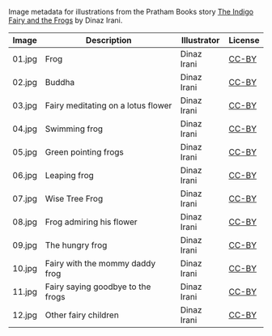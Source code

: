 Image metadata for illustrations from the Pratham Books story [The Indigo Fairy and the Frogs](https://storyweaver.org.in/stories/4110-the-indigo-fairy-and-the-frogs) by Dinaz Irani.

Image | Description | Illustrator | License
----- | ----------- | ----------- | -------
01.jpg | Frog | Dinaz Irani | [CC-BY](https://creativecommons.org/licenses/by/4.0/)
02.jpg | Buddha | Dinaz Irani | [CC-BY](https://creativecommons.org/licenses/by/4.0/)
03.jpg | Fairy meditating on a lotus flower | Dinaz Irani | [CC-BY](https://creativecommons.org/licenses/by/4.0/)
04.jpg | Swimming frog | Dinaz Irani | [CC-BY](https://creativecommons.org/licenses/by/4.0/)
05.jpg | Green pointing frogs | Dinaz Irani | [CC-BY](https://creativecommons.org/licenses/by/4.0/)
06.jpg | Leaping frog | Dinaz Irani | [CC-BY](https://creativecommons.org/licenses/by/4.0/)
07.jpg | Wise Tree Frog | Dinaz Irani | [CC-BY](https://creativecommons.org/licenses/by/4.0/)
08.jpg | Frog admiring his flower | Dinaz Irani | [CC-BY](https://creativecommons.org/licenses/by/4.0/)
09.jpg | The hungry frog | Dinaz Irani | [CC-BY](https://creativecommons.org/licenses/by/4.0/)
10.jpg | Fairy with the mommy daddy frog | Dinaz Irani | [CC-BY](https://creativecommons.org/licenses/by/4.0/)
11.jpg | Fairy saying goodbye to the frogs | Dinaz Irani | [CC-BY](https://creativecommons.org/licenses/by/4.0/)
12.jpg | Other fairy children | Dinaz Irani | [CC-BY](https://creativecommons.org/licenses/by/4.0/)
